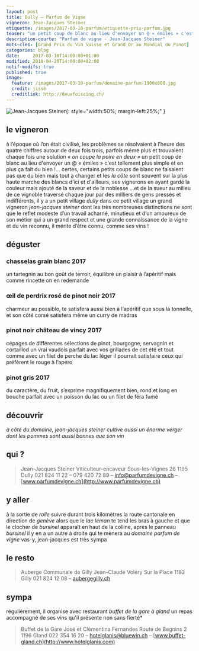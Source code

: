 ```yaml
---
layout: post
title: Dully — Parfum de Vigne
vigneron: Jean-Jacques Steiner
etiquette: /images/2017-03-10-parfum/etiquette-prix-parfum.jpg
teaser: "un petit coup de blanc au lieu d'envoyer un @ « émiles » c'est tellement plus simple et en plus ça fait du bien !..."
description-courte: "Parfum de vigne - Jean-Jacques Steiner"
mots-cles: [Grand Prix du Vin Suisse et Grand Or au Mondial du Pinot]
categories: blog
date:     2017-03-10T14:00:00+01:00
modified: 2018-04-20T14:00:00+02:00
notif-modifs: true
published: true
image:
  feature: /images/2017-03-10-parfum/domaine-parfum-1900x800.jpg
  credit: jissé
  creditlink: http://deuxfoiscinq.ch/
---
```



![Jean-Jacques Steiner][i1]{: style="width:50%; margin-left:25%;" }

[i1]: ../../images/2017-03-10-parfum/jean-jacques-steiner-400x533.jpg


## le vigneron
à l’époque où l’on était civilisé, les problèmes se résolvaient à l’heure des quatre chiffres autour de deux fois trois, parfois même plus et trouvaient chaque fois une solution *« on coupe la poire en deux »*
un petit coup de blanc au lieu d'envoyer un @ « émiles » c'est tellement plus simple et en plus ça fait du bien !...
certes, certains petits coups de blanc ne faisaient pas que du bien
mais tout à changer et les *la côte* sont souvent sur la plus haute marche des blancs d’ici et d'ailleurs, ses vignerons en ayant gardé la couleur mais ajouté de la saveur et de la noblesse ...et de la sueur
au milieu de ce vignoble traversé chaque jour par des milliers de gens pressés et indifférents, il y a un petit village *dully*
dans ce petit village un grand vigneron *jean-jacques steiner* dont les très nombreuses distinctions ne sont que le reflet modeste d’un travail acharné, minutieux et d’un amoureux de son métier qui a un grand respect et une grande connaissance de la vigne et du vin
reconnu, il mérite d’être connu, comme ses vins !

## déguster
### chasselas grain blanc 2017
un tartegnin au bon goût de terroir, équilibré
un plaisir à l’apéritif mais comme rincette on en redemande

### œil de perdrix rosé de pinot noir 2017
charmeur au possible, te satisfera aussi bien à l’apéritif que sous la tonnelle, et son côté corsé satisfera même un curry de madras

### pinot noir château de vincy 2017
cépages de différentes sélections de pinot, bourgogne, servagnin et cortaillod
un vrai vaudois parfait avec vos grillades de cet été et tout comme avec un filet de perche du lac
léger il pourrait satisfaire ceux qui préfèrent le rouge à l’apéro

### pinot gris 2017
du caractère, du fruit, s’exprime magnifiquement bien, rond et long en bouche
parfait avec un poisson du lac ou un filet de féra fumé

## découvrir
*à côté du domaine, jean-jacques steiner cultive aussi un énorme verger dont les pommes sont aussi bonnes que son vin*

## qui ?
> Jean-Jacques Steiner
> Viticulteur-encaveur
> Sous-les-Vignes 26
> 1195 Dully
> 021 824 11 22 – 079 420 72 89 – [info@parfumdevigne.ch](mailto:info@parfumdevigne.ch) – [www.parfumdevigne.ch](http://www.parfumdevigne.ch)

## y aller
à la sortie de *rolle* suivre durant trois kilomètres la route cantonale en direction de *genève*
alors que le *lac léman* te tend les bras à gauche et que le clocher de *bursinel* apparaît en haut de la colline,
après le panneau *bursinel* il y en a un autre à droite qui te mènera au *domaine parfum de vigne* vas-y, jean-jacques est très sympa

## le resto
> Auberge Communale de Gilly
> Jean-Claude Volery
> Sur la Place
> 1182 Gilly
> 021 824 12 08 – [aubergegilly.ch](https://aubergegilly.ch)

## sympa
régulièrement, il organise avec restaurant *buffet de la gare à gland* un repas accompagné de ses vins qu'il présente non sans fierté*

> Buffet de la Gare
> José et Clémentina Fernandes
> Route de Begnins 2
> 1196 Gland
> 022 354 16 20 – [hotelglanis@bluewin.ch](mailto:hotelglanis@bluewin.ch) – [www.buffet-gland.ch](http://www.hotelglanis.com)
